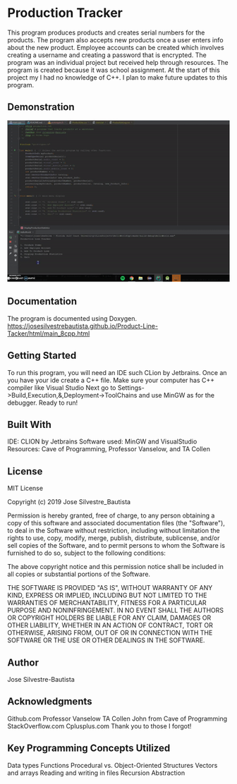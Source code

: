 # Production Tracker
This program produces products and creates serial numbers for the products. The program also accepts new products once a user enters info about the new product. Employee accounts can be created which involves creating a username and creating a password that is encrypted. The program was an individual project but received help through resources. The program is created because it was school assignment. At the start of this project my I had no knowledge of C++. I plan to make future updates to this program.  


## Demonstration
![](ezgif.com-optimize.gif)

## Documentation
The program is documented using Doxygen.
https://josesilvestrebautista.github.io/Product-Line-Tacker/html/main_8cpp.html

## Getting Started
To run this program, you will need an IDE such CLion by Jetbrains.
Once an you have your ide create a C++ file.
Make sure your computer has C++ compiler like Visual Studio
Next go to Settings->Build,Execution,&,Deployment->ToolChains and use MinGW as for the debugger.
Ready to run!

## Built With
IDE: CLION by Jetbrains
Software used: MinGW and VisualStudio
Resources: Cave of Programming, Professor Vanselow, and TA Collen

## License

MIT License

Copyright (c) 2019 Jose Silvestre_Bautista

Permission is hereby granted, free of charge, to any person obtaining a copy
of this software and associated documentation files (the "Software"), to deal
in the Software without restriction, including without limitation the rights
to use, copy, modify, merge, publish, distribute, sublicense, and/or sell
copies of the Software, and to permit persons to whom the Software is
furnished to do so, subject to the following conditions:

The above copyright notice and this permission notice shall be included in all
copies or substantial portions of the Software.

THE SOFTWARE IS PROVIDED "AS IS", WITHOUT WARRANTY OF ANY KIND, EXPRESS OR
IMPLIED, INCLUDING BUT NOT LIMITED TO THE WARRANTIES OF MERCHANTABILITY,
FITNESS FOR A PARTICULAR PURPOSE AND NONINFRINGEMENT. IN NO EVENT SHALL THE
AUTHORS OR COPYRIGHT HOLDERS BE LIABLE FOR ANY CLAIM, DAMAGES OR OTHER
LIABILITY, WHETHER IN AN ACTION OF CONTRACT, TORT OR OTHERWISE, ARISING FROM,
OUT OF OR IN CONNECTION WITH THE SOFTWARE OR THE USE OR OTHER DEALINGS IN THE
SOFTWARE.

## Author
Jose Silvestre-Bautista

## Acknowledgments
Github.com
Professor Vanselow
TA Collen
John from Cave of Programming 
StackOverflow.com
Cplusplus.com
Thank you to those I forgot!

## Key Programming Concepts Utilized
Data types
Functions
Procedural vs. Object-Oriented
Structures
Vectors and arrays
Reading and writing in files
Recursion
Abstraction

